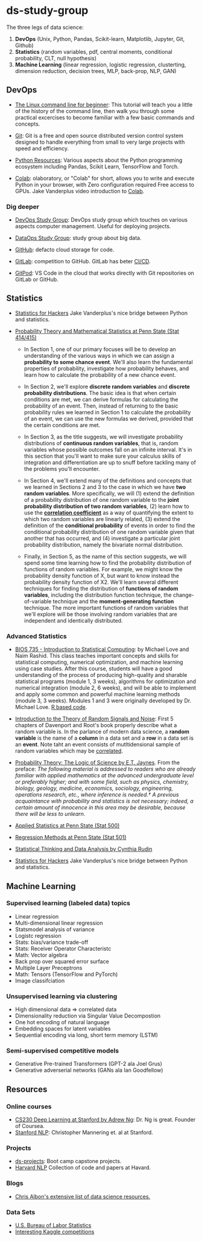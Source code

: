 # ds-study-group
The three legs of data science:
1. **DevOps** (Unix, Python, Pandas, Scikit-learn, Matplotlib, Jupyter, Git, Github) 
2. **Statistics** (random variables, pdf, central moments, conditional probability, CLT, null hypothesis)
3. **Machine Learning** (linear regression, logistic regression, clusterting, dimension reduction, decision trees, MLP, back-prop, NLP, GAN)

## DevOps
- [The Linux command line for beginner](https://ubuntu.com/tutorials/command-line-for-beginners#1-overview): This tutorial will teach you a little of the history of the command line, then walk you through some practical excercises to become familiar with a few basic commands and concepts. 

- [Git](https://git-scm.com/): Git is a free and open source distributed version control system designed to handle everything from small to very large projects with speed and efficiency.

- [Python Resources](./python): Various aspects about the Python programming ecosystem including Pandas, Scikit Learn, TensorFlow and Torch.

- [Colab](https://colab.research.google.com/notebooks/intro.ipynb): olaboratory, or "Colab" for short, allows you to write and execute Python in your browser, with Zero configuration required Free access to GPUs. Jake Vanderplus video introduction to [Colab](https://www.youtube.com/watch?v=inN8seMm7UI).

### Dig deeper
- [DevOps Study Group](https://github.com/study-groups/devops-study-group): DevOps study group which touches on various aspects computer management. Useful for deploying projects. 

- [DataOps Study Group](https://github.com/study-groups/dataops-study-group): study group about big data.

- [GitHub](https://github.com/): defacto cloud storage for code.

- [GitLab](https://about.gitlab.com/): competition to GitHub. GitLab has beter [CI/CD](https://docs.gitlab.com/ee/ci/).
- [GitPod](https://www.gitpod.io/): VS Code in the cloud that works directly with Git repositories on GitLab or GitHub.

## Statistics


- [Statistics for Hackers](https://www.youtube.com/watch?v=Iq9DzN6mvYA) Jake Vanderplus's nice bridge between
Python and statistics.

- [Probability Theory and Mathematical Statistics at Penn State (Stat 414/415)](https://onlinecourses.science.psu.edu/stat414/)
  - In Section 1, one of our primary focuses will be to develop an understanding of the various ways in which we can assign a **probability to some chance event**. We'll also learn the fundamental properties of probability, investigate how probability behaves, and learn how to calculate the probability of a new chance event.

  - In Section 2, we'll explore **discrete random variables** and **discrete probability distributions**. The basic idea is that when certain conditions are met, we can derive formulas for calculating the probability of an event. Then, instead of returning to the basic probability rules we learned in Section 1 to calculate the probability of an event, we can use the new formulas we derived, provided that the certain conditions are met.

  - In Section 3, as the title suggests, we will investigate probability distributions of **continuous random variables**, that is, random variables whose possible outcomes fall on an infinite interval. It's in this section that you'll want to make sure your calculus skills of integration and differentiation are up to snuff before tackling many of the problems you'll encounter.
  
  - In Section 4, we'll extend many of the definitions and concepts that we learned in Sections 2 and 3 to the case in which we have **two random variables**. More specifically, we will (1) extend the definition of a probability distribution of one random variable to the **joint probability distribution of two random variables**, (2) learn how to use the **[correlation coefficient](https://online.stat.psu.edu/stat414/lesson/18)** as a way of quantifying the extent to which two random variables are linearly related, (3) extend the definition of the **conditional probability** of events in order to find the conditional probability distribution of one random variable given that another that has occurred, and (4) investigate a particular joint probability distribution, namely the bivariate normal distribution.
  
  - Finally, in Section 5, as the name of this section suggests, we will spend some time learning how to find the probability distribution of functions of random variables. For example, we might know the probability density function of X, but want to know instead the probability density function of X2. We'll learn several different techniques for finding the distribution of **functions of random variables**, including the distribution function technique, the change-of-variable technique and the **moment-generating function** technique. The more important functions of random variables that we'll explore will be those involving random variables that are independent and identically distributed. 


### Advanced Statistics
- [BIOS 735 - Introduction to Statistical Computing](https://biodatascience.github.io/statcomp/): by Michael Love and Naim Rashid. This class teaches important concepts and skills for statistical computing, numerical optimization, and machine learning using case studies. After this course, students will have a good understanding of the process of producing high-quality and sharable statistical programs (module 1, 3 weeks), algorithms for optimization and numerical integration (module 2, 6 weeks), and will be able to implement and apply some common and powerful machine learning methods (module 3, 3 weeks). Modules 1 and 3 were originally developed by Dr. Michael Love. [R based code](https://github.com/biodatascience/statcomp_src). 


- [Introduction to the Theory of Random Signals and Noise](https://archive.org/details/IntrductionToTheTheoryOfRandomSignalsAndNoise/page/n377/mode/2up): First 5 chapters of 
Davenport and Root's book properly describe what a random variable is. In the parlance of modern data science, a **random 
variable** is the name of a **column** in a data set and a **row** in a data set is an **event**. Note taht an event 
consists of mutltidensional sample of random variables which may be [correlated](https://en.wikipedia.org/wiki/Covariance_and_correlation).

- [Probability Theory: The Logic of Science by E.T. Jaynes](https://bayes.wustl.edu/etj/prob/book.pdf). From the preface: *The following material is addressed to readers who are already familiar with applied mathematics
at the advanced undergraduate level or preferably higher; and with some field, such as physics,
chemistry, biology, geology, medicine, economics, sociology, engineering, operations research, etc.,
where inference is needed.† A previous acquaintance with probability and statistics is not necessary;
indeed, a certain amount of innocence in this area may be desirable, because there will be less to
unlearn.*

- [Applied Statistics at Penn State (Stat 500)](https://newonlinecourses.science.psu.edu/statprogram/stat500)
- [Regression Methods at Penn State (Stat 501)](https://newonlinecourses.science.psu.edu/stat501/)
- [Statistical Thinking and Data Analysis by Cynthia Rudin](https://ocw.mit.edu/courses/sloan-school-of-management/15-075j-statistical-thinking-and-data-analysis-fall-2011/index.htm)

- [Statistics for Hackers](https://www.youtube.com/watch?v=Iq9DzN6mvYA) Jake Vanderplus's nice bridge between
Python and statistics.

## Machine Learning

### Supervised learning (labeled data) topics
- Linear regression
- Multi-dimensional linear regression
- Statsmodel analysis of variance
- Logistc regression
- Stats: bias/variance trade-off
- Stats: Receiver Operator Characteristc
- Math: Vector algebra
- Back prop over squared error surface
- Multiple Layer Preceptrons
- Math: Tensors (TensorFlow and PyTorch)
- Image classifciation

### Unsupervised learning via clustering
- High dimensional data => correlated data
- Dimensionality reduction via Singular Value Decompostion
- One hot encoding of natural language
- Embedding spaces for latent variables
- Sequential encoding via long, short term memory (LSTM)

### Semi-supervised competitive models
- Generative Pre-trained Transformers (GPT-2 ala Joel Grus)
- Generative adverserial networks (GANs ala Ian Goodfellow)

## Resources

### Online courses
- [CS230 Deep Learning at Stanford by Adrew Ng](https://cs230.stanford.edu/syllabus/): Dr. Ng is great. Founder of Coursea.
- [Stanford NLP](http://web.stanford.edu/class/cs224n/): Christopher Mannering et. al at Stanford.

### Projects
- [ds-projects](https://github.com/study-groups/ds-projects): Boot camp capstone projects.
- [Harvard NLP](https://nlp.seas.harvard.edu/code/) Collection of code and papers at Havard.

### Blogs
- [Chris Albon's extensive list of data science resources.](https://chrisalbon.com/)

### Data Sets
- [U.S. Bureau of Labor Statistics](https://www.bls.gov/)
- [Interesting Kaggle competitions](./kaggle/readme.md)

